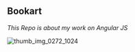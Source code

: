 ## Bookart

*This Repo is about my work on Angular JS*

![thumb_img_0272_1024](https://cloud.githubusercontent.com/assets/16279642/13116641/a7325e3c-d56a-11e5-8ce3-08053e276dbe.jpg)
